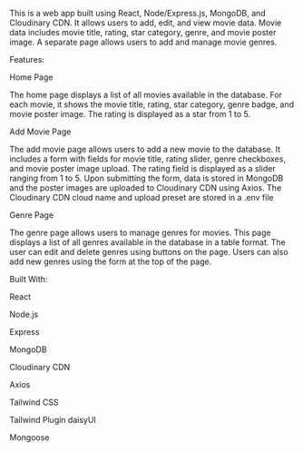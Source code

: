  

This is a web app built using React, Node/Express.js, MongoDB, and Cloudinary CDN. It allows users to add, edit, and view movie data. Movie data includes movie title, rating, star category, genre, and movie poster image. A separate page allows users to add and manage movie genres.

Features:

Home Page


The home page displays a list of all movies available in the database. For each movie, it shows the movie title, rating, star category, genre badge, and movie poster image. The rating is displayed as a star from 1 to 5.

Add Movie Page


The add movie page allows users to add a new movie to the database. It includes a form with fields for movie title, rating slider, genre checkboxes, and movie poster image upload. The rating field is displayed as a slider ranging from 1 to 5. Upon submitting the form, data is stored in MongoDB and the poster images are uploaded to Cloudinary CDN using Axios. The Cloudinary CDN cloud name and upload preset are stored in a .env file



Genre Page


The genre page allows users to manage genres for movies. This page displays a list of all genres available in the database in a table format. The user can edit and delete genres using buttons on the page. Users can also add new genres using the form at the top of the page.



Built With:


React


Node.js


Express


MongoDB


Cloudinary CDN


Axios


Tailwind CSS


Tailwind Plugin daisyUI


Mongoose
